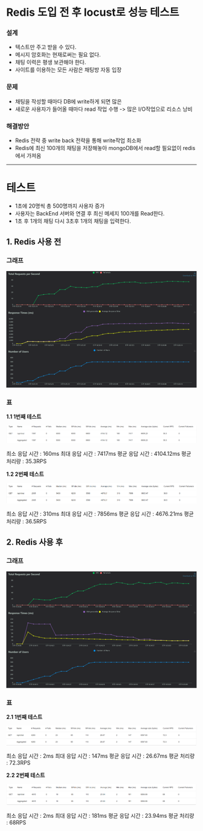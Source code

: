 
# Redis 도입 전 후 locust로 성능 테스트

  ### 설계
    
  - 텍스트만 주고 받을 수 있다.
  - 메시지 암호화는 현재로써는 필요 없다.
  - 채팅 이력은 평생 보관해야 한다.
  - 사이트를 이용하는 모든 사람은 채팅방 자동 입장

  ### 문제

  - 채팅을 작성할 때마다 DB에 write하게 되면 많은
  - 새로운 사용자가 들어올 때마다 read 작업 수행
  -> 많은 I/O작업으로 리소스 낭비
  
  ### 해결방안

- Redis 전략 중 write back 전략을 통해 write작업 최소화
- Redis에 최신 100개의 채팅을 저장해놓아 mongoDB에서 read할 필요없이 redis에서 가져옴

------------------------------------------------------
  
# 테스트

  - 1초에 20명씩 총 500명까지 사용자 증가
  - 사용자는 BackEnd 서버와 연결 후 최신 메세지 100개를 Read한다.
  - 1초 후 1개의 채팅 다시 3초후 1개의 채팅을 입력한다.
  
## 1. Redis 사용 전
  

  ### 그래프

  ![그래프](images/Redis도입전_그래프.png)

  ### 표

  **1.1 1번째 테스트**
    
  ![표](images/Redis도입전_표1.png)
  
  최소 응답 시간 : 160ms
  최대 응답 시간 : 7417ms
  평균 응답 시간 : 4104.12ms
  평균 처리량 : 35.3RPS

  **1.2 2번째 테스트**
    
  ![표](images/Redis도입전_표2.png)
  
  최소 응답 시간 : 310ms
  최대 응답 시간 : 7856ms
  평균 응답 시간 : 4676.21ms
  평균 처리량 : 36.5RPS

## 2. Redis 사용 후
  

  ### 그래프

  ![그래프](images/Redis도입후_그래프.png)

  ### 표

  **2.1 1번째 테스트**
    
  ![표](images/Redis도입후_표1.png)
  
  최소 응답 시간 : 2ms
  최대 응답 시간 : 147ms
  평균 응답 시간 : 26.67ms
  평균 처리량 : 72.3RPS

  **2.2 2번째 테스트**
    
  ![표](images/Redis도입후_표2.png)
  
  최소 응답 시간 : 2ms
  최대 응답 시간 : 181ms
  평균 응답 시간 : 23.94ms
  평균 처리량 : 68RPS
